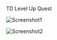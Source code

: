 TD Level Up Quest

![Screenshot1](https://i.ibb.co/t82TxHZ/Screenshot-5272.png)


![Screenshot2](https://i.ibb.co/fHcT6yW/Screenshot-5273.png)
